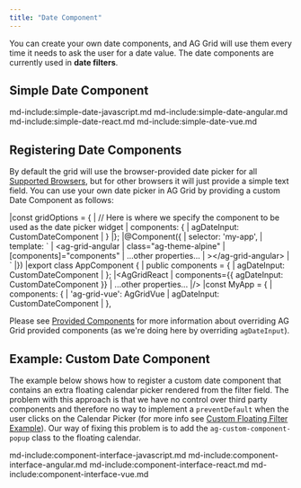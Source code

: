 ```yaml
---
title: "Date Component"
---
```


You can create your own date components, and AG Grid will use them every time it needs to ask the user for a date value. The date components are currently used in **date filters**.
  
## Simple Date Component

md-include:simple-date-javascript.md 
md-include:simple-date-angular.md
md-include:simple-date-react.md 
md-include:simple-date-vue.md 

## Registering Date Components

By default the grid will use the browser-provided date picker for all [Supported Browsers](/supported-browsers/), but for other browsers it will just provide a simple text field. You can use your own date picker in AG Grid by providing a custom Date Component as follows:

<framework-specific-section frameworks="javascript">
<snippet transform={false}>
|const gridOptions = {
|    // Here is where we specify the component to be used as the date picker widget
|    components: {
|        agDateInput: CustomDateComponent
|    }
|};
</snippet>
</framework-specific-section>

<framework-specific-section frameworks="angular">
<snippet transform={false} language="ts">
|@Component({
|    selector: 'my-app',
|    template: `
|      &lt;ag-grid-angular
|          class="ag-theme-alpine"
|          [components]="components"
|          ...other properties...  
|      >&lt;/ag-grid-angular>
|    `
|})
|export class AppComponent {
|    public components = {
|        agDateInput: CustomDateComponent
|    };
</snippet>
</framework-specific-section>

<framework-specific-section frameworks="react">
<snippet transform={false} language="jsx">
|&lt;AgGridReact
|    components={{ agDateInput: CustomDateComponent }}
|    ...other properties...
|/>
</snippet>
</framework-specific-section>

<framework-specific-section frameworks="javascript">
<snippet transform={false}>
|const MyApp = {
|    components: {
|        'ag-grid-vue': AgGridVue
|        agDateInput: CustomDateComponent
|    },
</snippet>
</framework-specific-section>

Please see [Provided Components](../components/#grid-provided-components) for more information about overriding AG Grid provided components (as we're doing here
by overriding `agDateInput`).

## Example: Custom Date Component

The example below shows how to register a custom date component that contains an extra floating calendar picker rendered from the filter field. The problem with this approach is that we have no control over third party components and therefore no way to implement a `preventDefault` when the user clicks on the Calendar Picker (for more info see [Custom Floating Filter Example](/component-floating-filter/#example-custom-floating-filter)). Our way of fixing this problem is to add the `ag-custom-component-popup` class to the floating calendar.

<grid-example title='Custom Date Component' name='custom-date' type='generated' options='{ "extras": ["fontawesome", "flatpickr"] }'></grid-example>

md-include:component-interface-javascript.md
md-include:component-interface-angular.md
md-include:component-interface-react.md
md-include:component-interface-vue.md

<interface-documentation interfaceName='IDateParams' overridesrc='component-date/resources/dateParams.json' ></interface-documentation>



